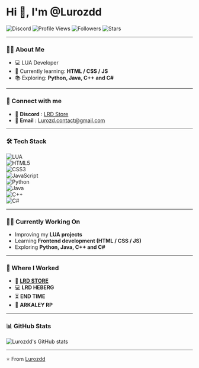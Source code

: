 # Hi 👋, I'm @Lurozdd  

![Discord](https://img.shields.io/discord/1344025531569668138?label=Discord%20Online&logo=discord&logoColor=white&labelColor=2c2f33&color=57F287&style=flat-square) ![Profile Views](https://komarev.com/ghpvc/?username=Lurozdd&label=Profile%20views&color=0e75b6&style=flat) ![Followers](https://img.shields.io/github/followers/Lurozdd?label=Followers&style=flat-square) ![Stars](https://img.shields.io/github/stars/Lurozdd?label=Stars&style=flat-square)

---

### 👨‍💻 About Me  
- 💻 LUA Developer  
- 🌱 Currently learning: **HTML / CSS / JS**  
- 📚 Exploring: **Python, Java, C++ and C#**  

---

### 🔗 Connect with me  
- 💬 **Discord** : [LRD Store](https://discord.gg/lrdstore)  
- 📧 **Email** : Lurozd.contact@gmail.com  

---

### 🛠️ Tech Stack  
![LUA](https://img.shields.io/badge/LUA-2C2D72?style=for-the-badge&logo=lua&logoColor=white)  
![HTML5](https://img.shields.io/badge/HTML5-E34F26?style=for-the-badge&logo=html5&logoColor=white)  
![CSS3](https://img.shields.io/badge/CSS3-1572B6?style=for-the-badge&logo=css3&logoColor=white)  
![JavaScript](https://img.shields.io/badge/JavaScript-F7DF1E?style=for-the-badge&logo=javascript&logoColor=black)  
![Python](https://img.shields.io/badge/Python-3776AB?style=for-the-badge&logo=python&logoColor=white)  
![Java](https://img.shields.io/badge/Java-ED8B00?style=for-the-badge&logo=java&logoColor=white)  
![C++](https://img.shields.io/badge/C++-00599C?style=for-the-badge&logo=cplusplus&logoColor=white)  
![C#](https://img.shields.io/badge/C%23-239120?style=for-the-badge&logo=csharp&logoColor=white)  

---

### 👨‍💻 Currently Working On  
- Improving my **LUA projects**  
- Learning **Frontend development (HTML / CSS / JS)**  
- Exploring **Python, Java, C++ and C#**  

---

### 🏢 Where I Worked  
- 🛒 **[LRD STORE](https://lrd-store.com/)**  
- 💻 **LRD HEBERG**  
- ⏳ **END TIME**  
- 🌆 **ARKALEY RP**  

---

### 📊 GitHub Stats  
![Lurozdd's GitHub stats](https://github-readme-stats.vercel.app/api?username=Lurozdd&show_icons=true&theme=radical)  

---

⭐️ From [Lurozdd](https://github.com/Lurozdd)  
